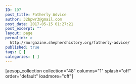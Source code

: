```yaml
---
ID: 197
post_title: Fatherly Advice
author: 32bpwr3@gmail.com
post_date: 2017-05-15 01:27:21
post_excerpt: ""
layout: page
permalink: >
  http://morgazine.shepherdhistory.org/fatherly-advice/
published: true
tags: [ ]
categories: [ ]
---
```

<p>[aesop_collection collection="48" columns="1" splash="off" order="default" loadmore="off"]</p>